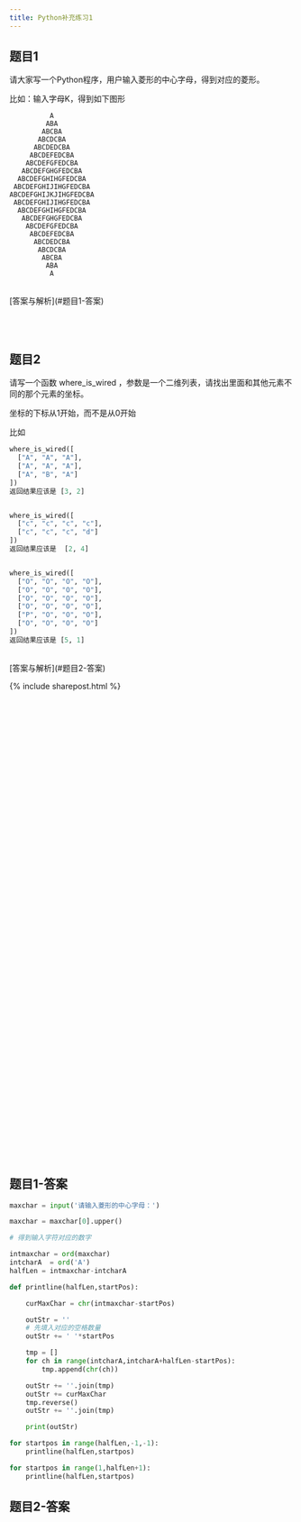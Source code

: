 ```yaml
---
title: Python补充练习1
---
```


## 题目1

请大家写一个Python程序，用户输入菱形的中心字母，得到对应的菱形。

比如：输入字母K，得到如下图形


```
          A
         ABA
        ABCBA
       ABCDCBA
      ABCDEDCBA
     ABCDEFEDCBA
    ABCDEFGFEDCBA
   ABCDEFGHGFEDCBA
  ABCDEFGHIHGFEDCBA
 ABCDEFGHIJIHGFEDCBA
ABCDEFGHIJKJIHGFEDCBA
 ABCDEFGHIJIHGFEDCBA
  ABCDEFGHIHGFEDCBA
   ABCDEFGHGFEDCBA
    ABCDEFGFEDCBA
     ABCDEFEDCBA
      ABCDEDCBA
       ABCDCBA
        ABCBA
         ABA
          A
```
<br>
[答案与解析](#题目1-答案)

<br><br>
 
## 题目2

请写一个函数 where_is_wired ，参数是一个二维列表，请找出里面和其他元素不同的那个元素的坐标。

坐标的下标从1开始，而不是从0开始

比如

```py
where_is_wired([
  ["A", "A", "A"],
  ["A", "A", "A"],
  ["A", "B", "A"]
]) 
返回结果应该是 [3, 2]


where_is_wired([
  ["c", "c", "c", "c"],
  ["c", "c", "c", "d"]
]) 
返回结果应该是  [2, 4]


where_is_wired([
  ["O", "O", "O", "O"],
  ["O", "O", "O", "O"],
  ["O", "O", "O", "O"],
  ["O", "O", "O", "O"],
  ["P", "O", "O", "O"],
  ["O", "O", "O", "O"]
]) 
返回结果应该是 [5, 1]
```


<br>
[答案与解析](#题目2-答案)



{% include sharepost.html %}


<br><br><br><br><br><br><br><br><br><br><br><br><br><br><br><br><br><br><br><br><br><br><br><br><br><br><br><br><br><br><br><br><br><br><br><br><br><br><br><br><br><br><br><br><br><br><br><br>

## 题目1-答案



```python
maxchar = input('请输入菱形的中心字母：')

maxchar = maxchar[0].upper()

# 得到输入字符对应的数字

intmaxchar = ord(maxchar)
intcharA  = ord('A')
halfLen = intmaxchar-intcharA

def printline(halfLen,startPos):

    curMaxChar = chr(intmaxchar-startPos)

    outStr = ''
    # 先填入对应的空格数量
    outStr += ' '*startPos

    tmp = []
    for ch in range(intcharA,intcharA+halfLen-startPos):
        tmp.append(chr(ch))

    outStr += ''.join(tmp)
    outStr += curMaxChar
    tmp.reverse()
    outStr += ''.join(tmp)

    print(outStr)

for startpos in range(halfLen,-1,-1):
    printline(halfLen,startpos)

for startpos in range(1,halfLen+1):
    printline(halfLen,startpos)
```


## 题目2-答案
